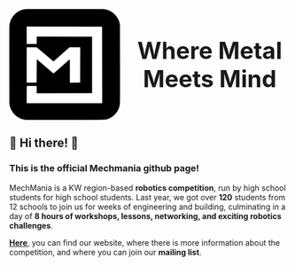 <div align='center' style='display:flex;content-align:center'>
<img align='left' src='./public/mechmania.svg' width='200' height=200 style='display:inline-block' /> 


 <h1 align='center' style='font-size:3em;padding-left:20px;margin:auto'>Where Metal Meets Mind
 </h1>
</div>


## 👋 Hi there! 👋

### This is the official Mechmania github page! 

MechMania is a KW region-based **robotics competition**, run by high school students for high school students. Last year, we got over **120** students from 12 schools to join us for weeks of engineering and building, culminating in a day of **8 hours of workshops, lessons, networking, and exciting robotics challenges**.


**[Here](https://mechmania.ca/)**, you can find our website, where there is more information about the competition, and where you can join our **mailing list**.
